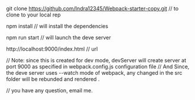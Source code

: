 git clone https://github.com/Indra12345/Webpack-starter-copy.git  // to clone to your local rep

npm install    // will install the dependencies

npm run start   // will launch the deve server 

http://localhost:9000/index.html  // url 



 // Note: since this is created for dev mode, devServer will create server at port 9000 as specified in webpack.config.js configuration file
 // And Since, the deve server uses --watch mode of webpack, any changed in the src folder will be rebunded and rendered .

 // you have any question, email me. 


 
